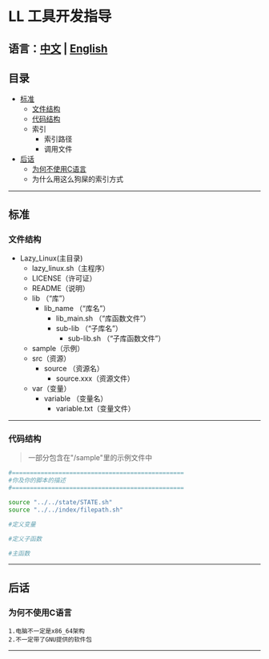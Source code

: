 # LL 工具开发指导
语言：[中文](./dev_guide_cn.md) | [English](./dev_guide_en.md)
---
## 目录
- [标准](#标准)   
    - [文件结构](#文件结构)
    - [代码结构](#代码结构)
    - 索引  
        - 索引路径   
        - 调用文件
-   [后话](#后话)    
    -   [为何不使用C语言](#为何不使用c语言) 
    -   为什么用这么狗屎的索引方式
---
## 标准
### 文件结构
-   Lazy_Linux(主目录)   
    -   lazy_linux.sh（主程序）    
    -   LICENSE（许可证）  
    -   README（说明）
    -   lib （“库”）
        - lib_name  （“库名”）
            - lib_main.sh （“库函数文件”）
            - sub-lib （“子库名”）
                -   sub-lib.sh （“子库函数文件”）
    -   sample（示例）
    -   src（资源）
        - source （资源名）
            -   source.xxx（资源文件）
    -   var（变量）
        -   variable  （变量名）
            -   variable.txt（变量文件）
---
### 代码结构
> 一部分包含在"/sample"里的示例文件中 

```bash
#================================================
#你及你的脚本的描述
#================================================

source "../../state/STATE.sh"
source "../../index/filepath.sh"

#定义变量

#定义子函数

#主函数
```
---
## 后话 
### 为何不使用C语言
    1.电脑不一定是x86_64架构
    2.不一定带了GNU提供的软件包
---